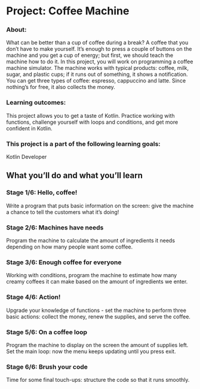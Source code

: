 # Project: Coffee Machine
### About:
What can be better than a cup of coffee during a break? A coffee that you don’t have to make yourself. It’s enough to press a couple of buttons on the machine and you get a cup of energy; but first, we should teach the machine how to do it. In this project, you will work on programming a coffee machine simulator. The machine works with typical products: coffee, milk, sugar, and plastic cups; if it runs out of something, it shows a notification. You can get three types of coffee: espresso, cappuccino and latte. Since nothing’s for free, it also collects the money.
### Learning outcomes:
This project allows you to get a taste of Kotlin. Practice working with functions, challenge yourself with loops and conditions, and get more confident in Kotlin.
### This project is a part of the following learning goals:
Kotlin Developer
## What you’ll do and what you’ll learn
### Stage 1/6: Hello, coffee!
Write a program that puts basic information on the screen: give the machine a chance to tell the customers what it’s doing!
### Stage 2/6: Machines have needs
Program the machine to calculate the amount of ingredients it needs depending on how many people want some coffee.
### Stage 3/6: Enough coffee for everyone
Working with conditions, program the machine to estimate how many creamy coffees it can make based on the amount of ingredients we enter.
### Stage 4/6: Action!
Upgrade your knowledge of functions - set the machine to perform three basic actions: collect the money, renew the supplies, and serve the coffee.
### Stage 5/6: On a coffee loop
Program the machine to display on the screen the amount of supplies left. Set the main loop: now the menu keeps updating until you press exit.
### Stage 6/6: Brush your code
Time for some final touch-ups: structure the code so that it runs smoothly.
